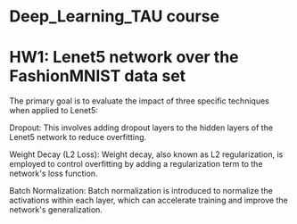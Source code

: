 # Deep_Learning_TAU course

# HW1: Lenet5 network over the FashionMNIST data set
The primary goal is to evaluate the impact of three specific techniques when applied to Lenet5:

Dropout: This involves adding dropout layers to the hidden layers of the Lenet5 network to reduce overfitting.

Weight Decay (L2 Loss): Weight decay, also known as L2 regularization, is employed to control overfitting by adding a regularization term to the network's loss function.

Batch Normalization: Batch normalization is introduced to normalize the activations within each layer, which can accelerate training and improve the network's generalization.

